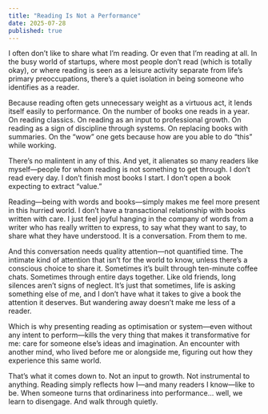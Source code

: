 ```yaml
---
title: "Reading Is Not a Performance"
date: 2025-07-28
published: true
---
```

I often don’t like to share what I’m reading. Or even that I’m reading at all. In the busy world of startups, where most people don’t read (which is totally okay), or where reading is seen as a leisure activity separate from life’s primary preoccupations, there’s a quiet isolation in being someone who identifies as a reader.

Because reading often gets unnecessary weight as a virtuous act, it lends itself easily to performance. On the number of books one reads in a year. On reading classics. On reading as an input to professional growth. On reading as a sign of discipline through systems. On replacing books with summaries. On the “wow” one gets because how are you able to do “this” while working.

There’s no malintent in any of this. And yet, it alienates so many readers like myself—people for whom reading is not something to get through. I don’t read every day. I don’t finish most books I start. I don’t open a book expecting to extract “value.”

Reading—being with words and books—simply makes me feel more present in this hurried world. I don’t have a transactional relationship with books written with care. I just feel joyful hanging in the company of words from a writer who has really written to express, to say what they want to say, to share what they have understood. It is a conversation. From them to me. 

And this conversation needs quality attention—not quantified time. The intimate kind of attention that isn’t for the world to know, unless there’s a conscious choice to share it. Sometimes it’s built through ten-minute coffee chats. Sometimes through entire days together. Like old friends, long silences aren’t signs of neglect. It’s just that sometimes, life is asking something else of me, and I don’t have what it takes to give a book the attention it deserves. But wandering away doesn’t make me less of a reader.

Which is why presenting reading as optimisation or system—even without any intent to perform—kills the very thing that makes it transformative for me: care for someone else’s ideas and imagination. An encounter with another mind, who lived before me or alongside me,  figuring out how they experience this same world.

That’s what it comes down to. Not an input to growth. Not instrumental to anything. Reading simply reflects how I—and many readers I know—like to be. When someone turns that ordinariness into performance… well, we learn to disengage. And walk through quietly.

